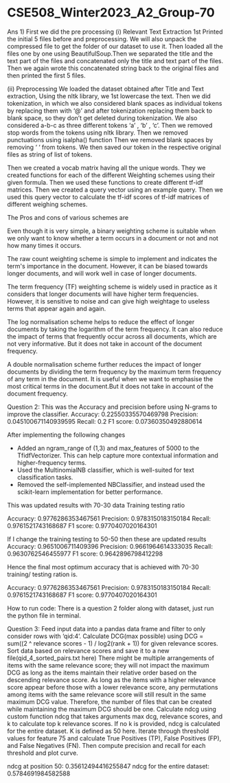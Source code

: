 # CSE508_Winter2023_A2_Group-70

Ans 1)
First we did the pre processing 
(i) Relevant Text Extraction 
1st Printed the initial 5 files before and preprocessing.
We will also unpack the compressed file to get the folder of our dataset to use it. 
Then loaded all the files one by one using BeautifulSoup.Then we separated the title and the text part of the files and concatenated only the title and text part of the files. Then we again wrote this concatenated string back to the original files and then printed the first 5 files.

(ii) Preprocessing
We loaded the dataset obtained after Title and Text extraction, Using the nltk library, we 1st lowercase the text.
 Then we did tokenization, in which we also considered blank spaces as individual tokens by replacing them with ‘@’ and after tokenization replacing them back to blank space, so they don’t get deleted during tokenization.
We also considered a-b-c as three different tokens ‘a’ , ‘b’ , ‘c’. 
Then we removed stop words from the tokens using nltk library.
Then we removed punctuations using isalpha() function
Then we removed blank spaces by removing ‘ ‘ from tokens.
We then saved our token in the respective original files as string of list of tokens.

Then we created a vocab matrix having all the unique words. They we created functions for each of the different Weighting schemes using their given formula. Then we used these functions to create different tf-idf matrices. Then we created a query vector using an example query. Then we used this query vector to calculate the tf-idf scores of tf-idf matrices of different weighing schemes.

The Pros and cons of various schemes are 

Even though it is very simple, a binary weighting scheme is suitable when we only want to know whether a term occurs in a document or not and not how many times it occurs.

The raw count weighting scheme is simple to implement and indicates the term's importance in the document. However, it can be biased towards longer documents, and will work well in case of longer documents.

The term frequency (TF) weighting scheme is widely used in practice as it considers that longer documents will have higher term frequencies. However, it is sensitive to noise and can give high weightage to useless terms that appear again and again.

The log normalisation scheme helps to reduce the effect of longer documents by taking the logarithm of the term frequency. It can also reduce the impact of terms that frequently occur across all documents, which are not very informative. But it does not take in account of the document frequency.

A double normalisation scheme further reduces the impact of longer documents by dividing the term frequency by the maximum term frequency of any term in the document. It is useful when we want to emphasise the most critical terms in the document.But it does not take in account of the document frequency.


Question 2:
This was the Accuracy and precision before using N-grams to improve the classifier. 
Accuracy: 0.22550335570469798
Precision: 0.045100671140939595
Recall: 0.2
F1 score: 0.07360350492880614

After implementing the following changes
- Added an ngram_range of (1,3) and max_features of 5000 to the TfidfVectorizer. This can help capture more contextual information and higher-frequency terms.
- Used the MultinomialNB classifier, which is well-suited for text classification tasks.
- Removed the self-implemented NBClassifier, and instead used the scikit-learn implementation for better performance.

This was updated results with 70-30 data Training testing ratio

Accuracy: 0.9776286353467561
Precision: 0.9783150183150184
Recall: 0.9761521743168687
F1 score: 0.9770407020164301

If I change the training testing to 50-50 then these are updated results 
Accuracy: 0.9651006711409396
Precision: 0.9661964614333035
Recall: 0.9630762546455977
F1 score: 0.9642896798412298

Hence the final most optimum accuracy that is achieved with 70-30 training/ testing ration is.

Accuracy: 0.9776286353467561
Precision: 0.9783150183150184
Recall: 0.9761521743168687
F1 score: 0.9770407020164301


How to run code: 
There is a question 2 folder along with dataset, just run the python file in terminal. 

Question 3:
Feed input data into a pandas data frame and filter to only consider rows with ‘qid:4’.
Calculate DCG(max possible) using DCG = sum((2 ^ relevance scores - 1) / log2(rank + 1)) for given relevance scores. Sort data based on relevance scores and save it to a new file(qid_4_sorted_pairs.txt here)
There might be multiple arrangements of items with the same relevance score; they will not impact the maximum DCG as long as the items maintain their relative order based on the descending relevance score. As long as the items with a higher relevance score appear before those with a lower relevance score, any permutations among items with the same relevance score will still result in the same maximum DCG value. Therefore, the number of files that can be created while maintaining the maximum DCG should be one.
Calculate ndcg using custom function ndcg that takes arguments max dcg, relevance scores, and k to calculate top k relevance scores. If no k is provided, ndcg is calculated for the entire dataset. K is defined as 50 here.
Iterate through threshold values for feature 75 and calculate True Positives (TP), False Positives (FP), and False Negatives (FN).
Then compute precision and recall for each threshold and plot curve.

ndcg at position 50:  0.35612494416255847
ndcg for the entire dataset:  0.5784691984582588
